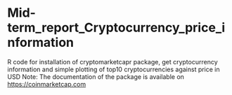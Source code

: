 # Mid-term_report_Cryptocurrency_price_information

R code for installation of cryptomarketcapr package, get cryptocurrency information and simple plotting of top10 cryptocurrencies against price in USD
Note: The documentation of the package is available on https://coinmarketcap.com
